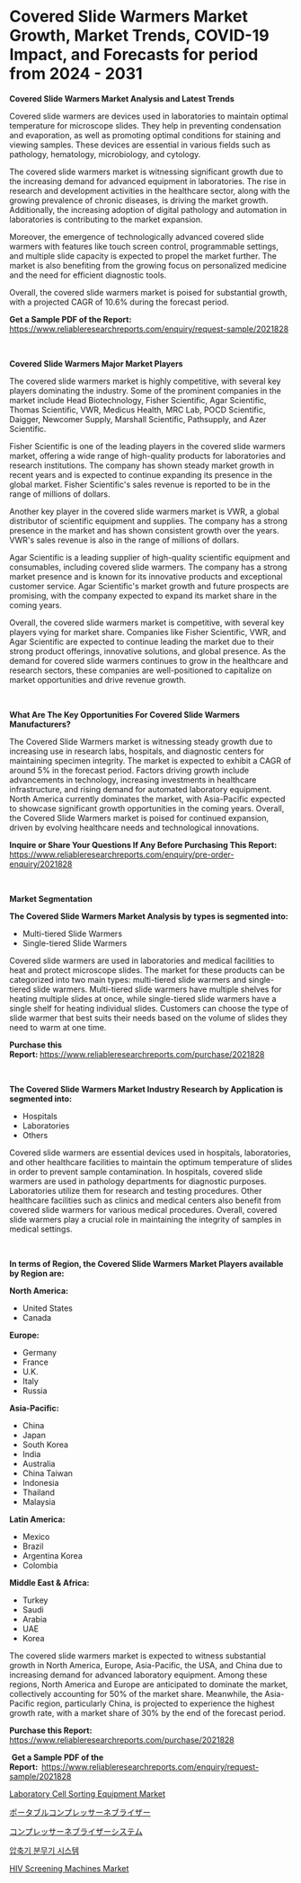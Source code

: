 <p><h1>Covered Slide Warmers Market Growth, Market Trends, COVID-19 Impact, and Forecasts for period from 2024 - 2031</h1></p><p><strong>Covered Slide Warmers Market Analysis and Latest Trends</strong></p>
<p><p>Covered slide warmers are devices used in laboratories to maintain optimal temperature for microscope slides. They help in preventing condensation and evaporation, as well as promoting optimal conditions for staining and viewing samples. These devices are essential in various fields such as pathology, hematology, microbiology, and cytology.</p><p>The covered slide warmers market is witnessing significant growth due to the increasing demand for advanced equipment in laboratories. The rise in research and development activities in the healthcare sector, along with the growing prevalence of chronic diseases, is driving the market growth. Additionally, the increasing adoption of digital pathology and automation in laboratories is contributing to the market expansion.</p><p>Moreover, the emergence of technologically advanced covered slide warmers with features like touch screen control, programmable settings, and multiple slide capacity is expected to propel the market further. The market is also benefiting from the growing focus on personalized medicine and the need for efficient diagnostic tools.</p><p>Overall, the covered slide warmers market is poised for substantial growth, with a projected CAGR of 10.6% during the forecast period.</p></p>
<p><strong>Get a Sample PDF of the Report:&nbsp;</strong> <a href="https://www.reliableresearchreports.com/enquiry/request-sample/2021828">https://www.reliableresearchreports.com/enquiry/request-sample/2021828</a></p>
<p>&nbsp;</p>
<p><strong>Covered Slide Warmers Major Market Players</strong></p>
<p><p>The covered slide warmers market is highly competitive, with several key players dominating the industry. Some of the prominent companies in the market include Head Biotechnology, Fisher Scientific, Agar Scientific, Thomas Scientific, VWR, Medicus Health, MRC Lab, POCD Scientific, Daigger, Newcomer Supply, Marshall Scientific, Pathsupply, and Azer Scientific.</p><p>Fisher Scientific is one of the leading players in the covered slide warmers market, offering a wide range of high-quality products for laboratories and research institutions. The company has shown steady market growth in recent years and is expected to continue expanding its presence in the global market. Fisher Scientific's sales revenue is reported to be in the range of millions of dollars.</p><p>Another key player in the covered slide warmers market is VWR, a global distributor of scientific equipment and supplies. The company has a strong presence in the market and has shown consistent growth over the years. VWR's sales revenue is also in the range of millions of dollars.</p><p>Agar Scientific is a leading supplier of high-quality scientific equipment and consumables, including covered slide warmers. The company has a strong market presence and is known for its innovative products and exceptional customer service. Agar Scientific's market growth and future prospects are promising, with the company expected to expand its market share in the coming years.</p><p>Overall, the covered slide warmers market is competitive, with several key players vying for market share. Companies like Fisher Scientific, VWR, and Agar Scientific are expected to continue leading the market due to their strong product offerings, innovative solutions, and global presence. As the demand for covered slide warmers continues to grow in the healthcare and research sectors, these companies are well-positioned to capitalize on market opportunities and drive revenue growth.</p></p>
<p>&nbsp;</p>
<p><strong>What Are The Key Opportunities For Covered Slide Warmers Manufacturers?</strong></p>
<p><p>The Covered Slide Warmers market is witnessing steady growth due to increasing use in research labs, hospitals, and diagnostic centers for maintaining specimen integrity. The market is expected to exhibit a CAGR of around 5% in the forecast period. Factors driving growth include advancements in technology, increasing investments in healthcare infrastructure, and rising demand for automated laboratory equipment. North America currently dominates the market, with Asia-Pacific expected to showcase significant growth opportunities in the coming years. Overall, the Covered Slide Warmers market is poised for continued expansion, driven by evolving healthcare needs and technological innovations.</p></p>
<p><strong>Inquire or Share Your Questions If Any Before Purchasing This Report:</strong> <a href="https://www.reliableresearchreports.com/enquiry/pre-order-enquiry/2021828">https://www.reliableresearchreports.com/enquiry/pre-order-enquiry/2021828</a></p>
<p>&nbsp;</p>
<p><strong>Market Segmentation</strong></p>
<p><strong>The Covered Slide Warmers Market Analysis by types is segmented into:</strong></p>
<p><ul><li>Multi-tiered Slide Warmers</li><li>Single-tiered Slide Warmers</li></ul></p>
<p><p>Covered slide warmers are used in laboratories and medical facilities to heat and protect microscope slides. The market for these products can be categorized into two main types: multi-tiered slide warmers and single-tiered slide warmers. Multi-tiered slide warmers have multiple shelves for heating multiple slides at once, while single-tiered slide warmers have a single shelf for heating individual slides. Customers can choose the type of slide warmer that best suits their needs based on the volume of slides they need to warm at one time.</p></p>
<p><strong>Purchase this Report:&nbsp;</strong><a href="https://www.reliableresearchreports.com/purchase/2021828">https://www.reliableresearchreports.com/purchase/2021828</a></p>
<p>&nbsp;</p>
<p><strong>The Covered Slide Warmers Market Industry Research by Application is segmented into:</strong></p>
<p><ul><li>Hospitals</li><li>Laboratories</li><li>Others</li></ul></p>
<p><p>Covered slide warmers are essential devices used in hospitals, laboratories, and other healthcare facilities to maintain the optimum temperature of slides in order to prevent sample contamination. In hospitals, covered slide warmers are used in pathology departments for diagnostic purposes. Laboratories utilize them for research and testing procedures. Other healthcare facilities such as clinics and medical centers also benefit from covered slide warmers for various medical procedures. Overall, covered slide warmers play a crucial role in maintaining the integrity of samples in medical settings.</p></p>
<p>&nbsp;</p>
<p><strong>In terms of Region, the Covered Slide Warmers Market Players available by Region are:</strong></p>
<p>
    <p> <strong> North America: </strong>
        <ul>
            <li>United States</li>
            <li>Canada</li>
        </ul>
        </p> 
    <p> <strong> Europe: </strong>
        <ul>
            <li>Germany</li>
            <li>France</li>
            <li>U.K.</li>
            <li>Italy</li>
            <li>Russia</li>
        </ul>
        </p> 
    <p> <strong> Asia-Pacific: </strong>
        <ul>
            <li>China</li>
            <li>Japan</li>
            <li>South Korea</li>
            <li>India</li>
            <li>Australia</li>
            <li>China Taiwan</li>
            <li>Indonesia</li>
            <li>Thailand</li>
            <li>Malaysia</li>
        </ul>
        </p> 
    <p> <strong> Latin America: </strong>
        <ul>
            <li>Mexico</li>
            <li>Brazil</li>
            <li>Argentina Korea</li>
            <li>Colombia</li>
        </ul>
        </p> 
    <p> <strong> Middle East & Africa: </strong>
        <ul>
            <li>Turkey</li>
            <li>Saudi</li>
            <li>Arabia</li>
            <li>UAE</li>
            <li>Korea</li>
        </ul>
    </p>
    </p>
<p><p>The covered slide warmers market is expected to witness substantial growth in North America, Europe, Asia-Pacific, the USA, and China due to increasing demand for advanced laboratory equipment. Among these regions, North America and Europe are anticipated to dominate the market, collectively accounting for 50% of the market share. Meanwhile, the Asia-Pacific region, particularly China, is projected to experience the highest growth rate, with a market share of 30% by the end of the forecast period.</p></p>
<p><strong>Purchase this Report: </strong><a href="https://www.reliableresearchreports.com/purchase/2021828">https://www.reliableresearchreports.com/purchase/2021828</a></p>
<p>&nbsp;<strong>Get a Sample PDF of the Report:&nbsp;&nbsp;</strong><a href="https://www.reliableresearchreports.com/enquiry/request-sample/2021828">https://www.reliableresearchreports.com/enquiry/request-sample/2021828</a></p>
<p><strong></strong></p>
<p><p><a href="https://spotless-saver-8fd.notion.site/Laboratory-Cell-Sorting-Equipment-Market-Size-Market-Share-and-Global-Market-Analysis-Report-2024--8df96be2ae0d49b684fff951a247dd65">Laboratory Cell Sorting Equipment Market</a></p><p><a href="https://medium.com/@suplazad62/%E6%90%BA%E5%B8%AF%E7%94%A8%E3%82%B3%E3%83%B3%E3%83%97%E3%83%AC%E3%83%83%E3%82%B5%E3%83%BC%E3%83%8D%E3%83%96%E3%83%A9%E3%82%A4%E3%82%B6%E3%83%BC%E5%B8%82%E5%A0%B4%E5%88%86%E6%9E%90-%E3%81%9D%E3%81%AEcagr-%E5%B8%82%E5%A0%B4%E3%82%BB%E3%82%B0%E3%83%A1%E3%83%B3%E3%83%86%E3%83%BC%E3%82%B7%E3%83%A7%E3%83%B3-%E3%81%8A%E3%82%88%E3%81%B3%E3%82%B0%E3%83%AD%E3%83%BC%E3%83%90%E3%83%AB%E7%94%A3%E6%A5%AD%E6%A6%82%E8%A6%81-564bb910bd65">ポータブルコンプレッサーネブライザー</a></p><p><a href="https://medium.com/@suplazad62/%E3%82%B3%E3%83%B3%E3%83%97%E3%83%AC%E3%83%83%E3%82%B5%E3%83%BC%E3%83%8D%E3%83%96%E3%83%A9%E3%82%A4%E3%82%B6%E3%83%BC%E3%82%B7%E3%82%B9%E3%83%86%E3%83%A0%E3%81%AE%E5%B8%82%E5%A0%B4%E8%A6%8F%E6%A8%A1%E3%81%A8%E5%B8%82%E5%A0%B4%E5%8B%95%E5%90%91-%E7%94%A3%E6%A5%AD%E5%85%A8%E4%BD%93%E3%81%AE%E6%A6%82%E8%A6%81-2024%E5%B9%B4%E3%81%8B%E3%82%892031%E5%B9%B4-90ae988ac364">コンプレッサーネブライザーシステム</a></p><p><a href="https://medium.com/@laurendeveaucook9x6z9jm15gi/%EC%BB%B4%ED%94%84%EB%A0%88%EC%84%9C-%EB%84%A4%EB%B7%B8%EB%9D%BC%EC%9D%B4%EC%A0%80-%EC%8B%9C%EC%8A%A4%ED%85%9C-%EC%8B%9C%EC%9E%A5-%EC%A1%B0%EC%82%AC-%EB%B3%B4%EA%B3%A0%EC%84%9C-%EC%97%AD%EC%82%AC-%EB%B0%8F-2031%EB%85%84%EA%B9%8C%EC%A7%80%EC%9D%98-%EC%98%88%EC%B8%A1-d3b05b704ec1">압축기 분무기 시스템</a></p><p><a href="https://github.com/singletonthaxterkelliehr2df/Market-Research-Report-List-1/blob/main/hiv-screening-machines-market.md">HIV Screening Machines Market</a></p></p>